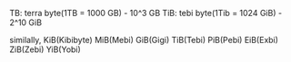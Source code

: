 TB: terra byte(1TB = 1000 GB) - 10^3 GB
TiB: tebi byte(1Tib = 1024 GiB) - 2^10 GiB

similally,
KiB(Kibibyte)
MiB(Mebi)
GiB(Gigi)
TiB(Tebi)
PiB(Pebi)
EiB(Exbi)
ZiB(Zebi)
YiB(Yobi)
